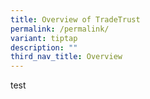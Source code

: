 ```yaml
---
title: Overview of TradeTrust
permalink: /permalink/
variant: tiptap
description: ""
third_nav_title: Overview
---
```

<p>test</p>